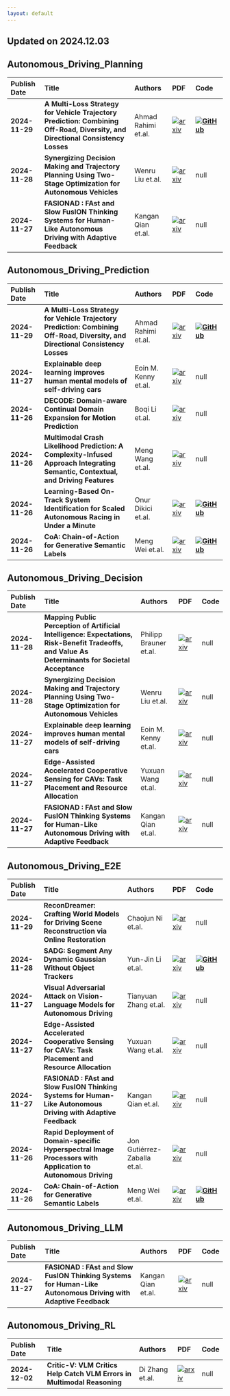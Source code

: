 ```yaml
---
layout: default
---
```


## Updated on 2024.12.03

## Autonomous_Driving_Planning

| Publish Date | Title | Authors | PDF | Code |
|:---------|:-----------------------|:---------|:------|:------|
|**2024-11-29**|**A Multi-Loss Strategy for Vehicle Trajectory Prediction: Combining Off-Road, Diversity, and Directional Consistency Losses**|Ahmad Rahimi et.al.|[![arxiv](https://img.shields.io/badge/arXiv-2411.19747v1-b31b1b.svg)](http://arxiv.org/abs/2411.19747v1)|**[![GitHub](https://img.shields.io/badge/github-%23121011.svg?style=for-the-badge&logo=github&logoColor=white)](https://github.com/vita-epfl/stay-on-track)**|
|**2024-11-28**|**Synergizing Decision Making and Trajectory Planning Using Two-Stage Optimization for Autonomous Vehicles**|Wenru Liu et.al.|[![arxiv](https://img.shields.io/badge/arXiv-2411.18974v1-b31b1b.svg)](http://arxiv.org/abs/2411.18974v1)|null|
|**2024-11-27**|**FASIONAD : FAst and Slow FusION Thinking Systems for Human-Like Autonomous Driving with Adaptive Feedback**|Kangan Qian et.al.|[![arxiv](https://img.shields.io/badge/arXiv-2411.18013v1-b31b1b.svg)](http://arxiv.org/abs/2411.18013v1)|null|

## Autonomous_Driving_Prediction

| Publish Date | Title | Authors | PDF | Code |
|:---------|:-----------------------|:---------|:------|:------|
|**2024-11-29**|**A Multi-Loss Strategy for Vehicle Trajectory Prediction: Combining Off-Road, Diversity, and Directional Consistency Losses**|Ahmad Rahimi et.al.|[![arxiv](https://img.shields.io/badge/arXiv-2411.19747v1-b31b1b.svg)](http://arxiv.org/abs/2411.19747v1)|**[![GitHub](https://img.shields.io/badge/github-%23121011.svg?style=for-the-badge&logo=github&logoColor=white)](https://github.com/vita-epfl/stay-on-track)**|
|**2024-11-27**|**Explainable deep learning improves human mental models of self-driving cars**|Eoin M. Kenny et.al.|[![arxiv](https://img.shields.io/badge/arXiv-2411.18714v1-b31b1b.svg)](http://arxiv.org/abs/2411.18714v1)|null|
|**2024-11-26**|**DECODE: Domain-aware Continual Domain Expansion for Motion Prediction**|Boqi Li et.al.|[![arxiv](https://img.shields.io/badge/arXiv-2411.17917v1-b31b1b.svg)](http://arxiv.org/abs/2411.17917v1)|null|
|**2024-11-26**|**Multimodal Crash Likelihood Prediction: A Complexity-Infused Approach Integrating Semantic, Contextual, and Driving Features**|Meng Wang et.al.|[![arxiv](https://img.shields.io/badge/arXiv-2411.17886v1-b31b1b.svg)](http://arxiv.org/abs/2411.17886v1)|null|
|**2024-11-26**|**Learning-Based On-Track System Identification for Scaled Autonomous Racing in Under a Minute**|Onur Dikici et.al.|[![arxiv](https://img.shields.io/badge/arXiv-2411.17508v1-b31b1b.svg)](http://arxiv.org/abs/2411.17508v1)|**[![GitHub](https://img.shields.io/badge/github-%23121011.svg?style=for-the-badge&logo=github&logoColor=white)](https://github.com/ForzaETH/On-Track-SysID)**|
|**2024-11-26**|**CoA: Chain-of-Action for Generative Semantic Labels**|Meng Wei et.al.|[![arxiv](https://img.shields.io/badge/arXiv-2411.17406v1-b31b1b.svg)](http://arxiv.org/abs/2411.17406v1)|**[![GitHub](https://img.shields.io/badge/github-%23121011.svg?style=for-the-badge&logo=github&logoColor=white)](https://github.com/WilsonMqz/CoA)**|

## Autonomous_Driving_Decision

| Publish Date | Title | Authors | PDF | Code |
|:---------|:-----------------------|:---------|:------|:------|
|**2024-11-28**|**Mapping Public Perception of Artificial Intelligence: Expectations, Risk-Benefit Tradeoffs, and Value As Determinants for Societal Acceptance**|Philipp Brauner et.al.|[![arxiv](https://img.shields.io/badge/arXiv-2411.19356v1-b31b1b.svg)](http://arxiv.org/abs/2411.19356v1)|null|
|**2024-11-28**|**Synergizing Decision Making and Trajectory Planning Using Two-Stage Optimization for Autonomous Vehicles**|Wenru Liu et.al.|[![arxiv](https://img.shields.io/badge/arXiv-2411.18974v1-b31b1b.svg)](http://arxiv.org/abs/2411.18974v1)|null|
|**2024-11-27**|**Explainable deep learning improves human mental models of self-driving cars**|Eoin M. Kenny et.al.|[![arxiv](https://img.shields.io/badge/arXiv-2411.18714v1-b31b1b.svg)](http://arxiv.org/abs/2411.18714v1)|null|
|**2024-11-27**|**Edge-Assisted Accelerated Cooperative Sensing for CAVs: Task Placement and Resource Allocation**|Yuxuan Wang et.al.|[![arxiv](https://img.shields.io/badge/arXiv-2411.18129v1-b31b1b.svg)](http://arxiv.org/abs/2411.18129v1)|null|
|**2024-11-27**|**FASIONAD : FAst and Slow FusION Thinking Systems for Human-Like Autonomous Driving with Adaptive Feedback**|Kangan Qian et.al.|[![arxiv](https://img.shields.io/badge/arXiv-2411.18013v1-b31b1b.svg)](http://arxiv.org/abs/2411.18013v1)|null|

## Autonomous_Driving_E2E

| Publish Date | Title | Authors | PDF | Code |
|:---------|:-----------------------|:---------|:------|:------|
|**2024-11-29**|**ReconDreamer: Crafting World Models for Driving Scene Reconstruction via Online Restoration**|Chaojun Ni et.al.|[![arxiv](https://img.shields.io/badge/arXiv-2411.19548v1-b31b1b.svg)](http://arxiv.org/abs/2411.19548v1)|null|
|**2024-11-28**|**SADG: Segment Any Dynamic Gaussian Without Object Trackers**|Yun-Jin Li et.al.|[![arxiv](https://img.shields.io/badge/arXiv-2411.19290v1-b31b1b.svg)](http://arxiv.org/abs/2411.19290v1)|**[![GitHub](https://img.shields.io/badge/github-%23121011.svg?style=for-the-badge&logo=github&logoColor=white)](https://github.com/yunjinli/SADG-SegmentAnyDynamicGaussian)**|
|**2024-11-27**|**Visual Adversarial Attack on Vision-Language Models for Autonomous Driving**|Tianyuan Zhang et.al.|[![arxiv](https://img.shields.io/badge/arXiv-2411.18275v1-b31b1b.svg)](http://arxiv.org/abs/2411.18275v1)|null|
|**2024-11-27**|**Edge-Assisted Accelerated Cooperative Sensing for CAVs: Task Placement and Resource Allocation**|Yuxuan Wang et.al.|[![arxiv](https://img.shields.io/badge/arXiv-2411.18129v1-b31b1b.svg)](http://arxiv.org/abs/2411.18129v1)|null|
|**2024-11-27**|**FASIONAD : FAst and Slow FusION Thinking Systems for Human-Like Autonomous Driving with Adaptive Feedback**|Kangan Qian et.al.|[![arxiv](https://img.shields.io/badge/arXiv-2411.18013v1-b31b1b.svg)](http://arxiv.org/abs/2411.18013v1)|null|
|**2024-11-26**|**Rapid Deployment of Domain-specific Hyperspectral Image Processors with Application to Autonomous Driving**|Jon Gutiérrez-Zaballa et.al.|[![arxiv](https://img.shields.io/badge/arXiv-2411.17543v1-b31b1b.svg)](http://arxiv.org/abs/2411.17543v1)|null|
|**2024-11-26**|**CoA: Chain-of-Action for Generative Semantic Labels**|Meng Wei et.al.|[![arxiv](https://img.shields.io/badge/arXiv-2411.17406v1-b31b1b.svg)](http://arxiv.org/abs/2411.17406v1)|**[![GitHub](https://img.shields.io/badge/github-%23121011.svg?style=for-the-badge&logo=github&logoColor=white)](https://github.com/WilsonMqz/CoA)**|

## Autonomous_Driving_LLM

| Publish Date | Title | Authors | PDF | Code |
|:---------|:-----------------------|:---------|:------|:------|
|**2024-11-27**|**FASIONAD : FAst and Slow FusION Thinking Systems for Human-Like Autonomous Driving with Adaptive Feedback**|Kangan Qian et.al.|[![arxiv](https://img.shields.io/badge/arXiv-2411.18013v1-b31b1b.svg)](http://arxiv.org/abs/2411.18013v1)|null|

## Autonomous_Driving_RL

| Publish Date | Title | Authors | PDF | Code |
|:---------|:-----------------------|:---------|:------|:------|
|**2024-12-02**|**Critic-V: VLM Critics Help Catch VLM Errors in Multimodal Reasoning**|Di Zhang et.al.|[![arxiv](https://img.shields.io/badge/arXiv-2411.18203v2-b31b1b.svg)](http://arxiv.org/abs/2411.18203v2)|null|

